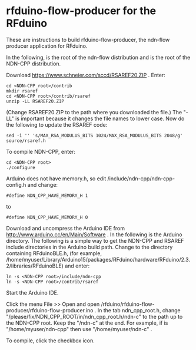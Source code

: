 rfduino-flow-producer for the RFduino
=====================================

These are instructions to build rfduino-flow-producer, the ndn-flow producer application for RFduino.

In the following, <NDN-FLOW root> is the root of the ndn-flow distribution and
<NDN-CPP root> is the root of the NDN-CPP distribution.

Download https://www.schneier.com/sccd/RSAREF20.ZIP . Enter:

    cd <NDN-CPP root>/contrib
    mkdir rsaref
    cd <NDN-CPP root>/contrib/rsaref
    unzip -LL RSAREF20.ZIP

(Change RSAREF20.ZIP to the path where you downloaded the file.) The "-LL" is
important because it changes the file names to lower case. Now do the following
to update the RSAREF code:

    sed -i '' 's/MAX_RSA_MODULUS_BITS 1024/MAX_RSA_MODULUS_BITS 2048/g' source/rsaref.h

To compile NDN-CPP, enter:

    cd <NDN-CPP root>
    ./configure

Arduino does not have memory.h, so edit <NDN-CPP root>/include/ndn-cpp/ndn-cpp-config.h
and change:

    #define NDN_CPP_HAVE_MEMORY_H 1

to

    #define NDN_CPP_HAVE_MEMORY_H 0

Download and uncompress the Arduino IDE from http://www.arduino.cc/en/Main/Software .
In the following <ARDUINO> is the Arduino directory.
The following is a simple way to get the NDN-CPP and RSAREF include directories in the
Arduino build path. Change to the directory containing RFduinoBLE.h, (for example,
/home/myuser/Library/Arduino15/packages/RFduino/hardware/RFduino/2.3.2/libraries/RFduinoBLE)
and enter:

    ln -s <NDN-CPP root>/include/ndn-cpp
    ln -s <NDN-CPP root>/contrib/rsaref

Start the Arduino IDE.

Click the menu File >> Open and open 
<NDN-FLOW>/rfduino/rfduino-flow-producer/rfduino-flow-producer.ino .
In the tab ndn_cpp_root.h, change "/please/fix/NDN_CPP_ROOT/in/ndn_cpp_root.h/ndn-c" to
the path up to the NDN-CPP root. Keep the "/ndn-c" at the end. For example, if
<NDN-CPP> is "/home/myuser/ndn-cpp" then use "/home/myuser/ndn-c" .

To compile, click the checkbox icon.

